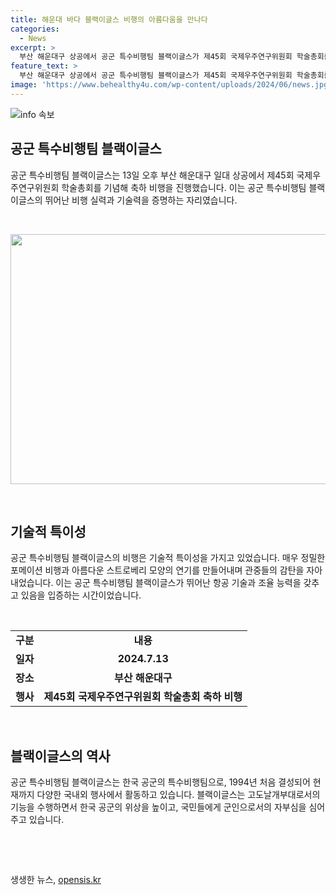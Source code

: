 ```yaml
---
title: 해운대 바다 블랙이글스 비행의 아름다움을 만나다
categories:
  - News
excerpt: >
  부산 해운대구 상공에서 공군 특수비행팀 블랙이글스가 제45회 국제우주연구위원회 학술총회를 기념해 축하 비행을 했습니다.
feature_text: >
  부산 해운대구 상공에서 공군 특수비행팀 블랙이글스가 제45회 국제우주연구위원회 학술총회를 기념해 축하 비행을 했습니다.
image: 'https://www.behealthy4u.com/wp-content/uploads/2024/06/news.jpg'
---
```


<p><img src="https://www.behealthy4u.com/wp-content/uploads/2024/06/news.jpg" alt="info 속보" /></p>

<h2 data-ke-size="size26">공군 특수비행팀 블랙이글스</h2>

<p data-ke-size="size16">공군 특수비행팀 블랙이글스는 13일 오후 부산 해운대구 일대 상공에서 제45회 국제우주연구위원회 학술총회를 기념해 축하 비행을 진행했습니다. 이는 공군 특수비행팀 블랙이글스의 뛰어난 비행 실력과 기술력을 증명하는 자리였습니다.</p>

<p data-ke-size="size16">&nbsp;</p>

<p><img class="fr-fin fr-dii" src="https://www.news1.kr/photos/20210713183029_0.jpg" width="600" height="400"></p>

<p data-ke-size="size16">&nbsp;</p>

<h2 data-ke-size="size26">기술적 특이성</h2>

<p data-ke-size="size16">공군 특수비행팀 블랙이글스의 비행은 기술적 특이성을 가지고 있었습니다. 매우 정밀한 포메이션 비행과 아름다운 스트로베리 모양의 연기를 만들어내며 관중들의 감탄을 자아내었습니다. 이는 공군 특수비행팀 블랙이글스가 뛰어난 항공 기술과 조율 능력을 갖추고 있음을 입증하는 시간이었습니다.</p>

<p data-ke-size="size16">&nbsp;</p>

<table>
<tbody>
<tr>
<td style="text-align: center; height: 17px;"><b>구분</b></td>
<td style="text-align: center; height: 17px;"><b>내용</b></td>
</tr>
<tr>
<td style="text-align: center; height: 17px;"><b>일자</b></td>
<td style="text-align: center; height: 17px;"><b>2024.7.13</b></td>
</tr>
<tr>
<td style="text-align: center; height: 17px;"><b>장소</b></td>
<td style="text-align: center; height: 17px;"><b>부산 해운대구</b></td>
</tr>
<tr>
<td style="text-align: center; height: 17px;"><b>행사</b></td>
<td style="text-align: center; height: 17px;"><b>제45회 국제우주연구위원회 학술총회 축하 비행</b></td>
</tr>
</tbody>
</table>

<p data-ke-size="size16">&nbsp;</p>

<h2 data-ke-size="size26">블랙이글스의 역사</h2>

<p data-ke-size="size16">공군 특수비행팀 블랙이글스는 한국 공군의 특수비행팀으로, 1994년 처음 결성되어 현재까지 다양한 국내외 행사에서 활동하고 있습니다. 블랙이글스는 고도날개부대로서의 기능을 수행하면서 한국 공군의 위상을 높이고, 국민들에게 군인으로서의 자부심을 심어 주고 있습니다.</p>

<p data-ke-size="size16">&nbsp;</p>

<p data-ke-size="size16">&nbsp;</p>
생생한 뉴스, <a href="https://opensis.kr" rel="dofollow">opensis.kr</a>


